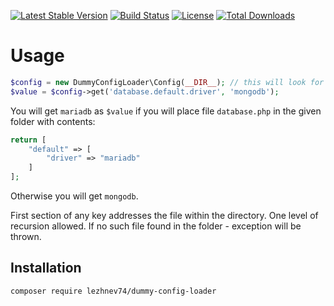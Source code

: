 [![Latest Stable Version](https://poser.pugx.org/lezhnev74/dummy-config-loader/v/stable)](https://packagist.org/packages/lezhnev74/dummy-config-loader)
[![Build Status](https://travis-ci.org/lezhnev74/DummyConfigLoader.svg?branch=master)](https://travis-ci.org/lezhnev74/SimpleDownloader)
[![License](https://poser.pugx.org/lezhnev74/dummy-config-loader/license)](https://packagist.org/packages/lezhnev74/simple-downloader)
[![Total Downloads](https://poser.pugx.org/lezhnev74/dummy-config-loader/downloads)](https://packagist.org/packages/lezhnev74/simple-downloader)

# Usage

```php
$config = new DummyConfigLoader\Config(__DIR__); // this will look for config files in this folder
$value = $config->get('database.default.driver', 'mongodb');
```

You will get `mariadb` as `$value` if you will place file `database.php` in the given folder with contents:

```php
return [
    "default" => [
        "driver" => "mariadb"
    ]
];
```

Otherwise you will get `mongodb`.

First section of any key addresses the file within the directory. One level of recursion allowed. If no such file found in the folder - exception will be thrown.

## Installation

```
composer require lezhnev74/dummy-config-loader
```








